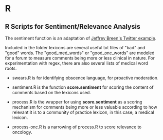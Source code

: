 R
=

R Scripts for Sentiment/Relevance Analysis
------------------------------------------

The sentiment function is an adaptation of [Jeffrey Breen's Twitter example](http://jeffreybreen.wordpress.com/2011/07/04/twitter-text-mining-r-slides/ "slideshow").

Included in the folder lexicons are several useful txt files of "bad" and "good" words. The "good_med_words" or "good_onc_words" are modeled for a forum to measure comments being more or less clinical in nature. For experimentation with regex, there are also several lists of medical word roots.

* swears.R is for identifying obscence language, for proactive moderation.

* sentiment.R is the function __score.sentiment__ for scoring the content of comments based on the lexicons used.

* process.R is the wrapper for using __score.sentiment__ as a scoring mechanism for comments being more or less valuable according to how relevant it is to a community of practice lexicon, in this case, a medical lexicon.

* process-onc.R is a narrowing of process.R to score relevance to oncology.

